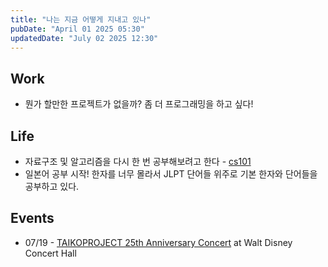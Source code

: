 ```yaml
---
title: "나는 지금 어떻게 지내고 있나"
pubDate: "April 01 2025 05:30"
updatedDate: "July 02 2025 12:30"
---
```


## Work

- 뭔가 할만한 프로젝트가 없을까? 좀 더 프로그래밍을 하고 싶다!


## Life
- 자료구조 및 알고리즘을 다시 한 번 공부해보려고 한다 - [cs101](https://github.com/harusani/cs101)
- 일본어 공부 시작! 한자를 너무 몰라서 JLPT 단어들 위주로 기본 한자와 단어들을 공부하고 있다. 

## Events
- 07/19 - [TAIKOPROJECT 25th Anniversary Concert](https://www.musiccenter.org/tickets-free-events/lease-events/taikoproject-25th-anniversary-concert/) at Walt Disney Concert Hall

<!-- ## Notes

<u>이번 주</u> 작성한 노트 및 글들 (06/08 ~ 06/14)
- i.p. -->

<!-- <u>지난 주</u> 작성한 노트 및 글들 (06/01 ~ 06/07) -->
<!-- - [PyQt로 GUI앱을 만들었다](/writing/18) -->
